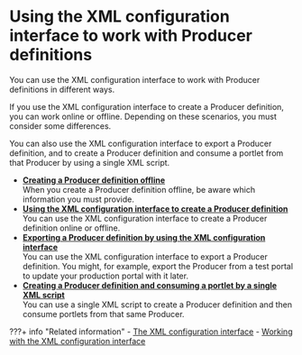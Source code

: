 # Using the XML configuration interface to work with Producer definitions

You can use the XML configuration interface to work with Producer definitions in different ways.

If you use the XML configuration interface to create a Producer definition, you can work online or offline. Depending on these scenarios, you must consider some differences.

You can also use the XML configuration interface to export a Producer definition, and to create a Producer definition and consume a portlet from that Producer by using a single XML script.

-   **[Creating a Producer definition offline](wsrpt_cons_crtprd_offl.md)**  
When you create a Producer definition offline, be aware which information you must provide.
-   **[Using the XML configuration interface to create a Producer definition](../using_xml_cfg_work_with_prod_def/using_xml_cfg_create_prod_def/wsrpr_cons_crtprd_samp1.md)**  
You can use the XML configuration interface to create a Producer definition online or offline.
-   **[Exporting a Producer definition by using the XML configuration interface](wsrpt_cons_expprd_xml.md)**  
You can use the XML configuration interface to export a Producer definition. You might, for example, export the Producer from a test portal to update your production portal with it later.
-   **[Creating a Producer definition and consuming a portlet by a single XML script](wsrpt_cons_singl_xml.md)**  
You can use a single XML script to create a Producer definition and then consume portlets from that same Producer.


  
???+ info "Related information"
    -   [The XML configuration interface](../../../../../../../../deployment/manage/portal_admin_tools/xml_config_interface/index.md)
    -   [Working with the XML configuration interface](../../../../../../../../deployment/manage/portal_admin_tools/xml_config_interface/working_xml_config_interface/index.md)

